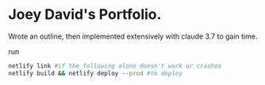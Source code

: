 # Joey David's Portfolio.

Wrote an outline, then implemented extensively with claude 3.7 to gain time.

run

```bash
netlify link #if the following alone doesn't work or crashes
netlify build && netlify deploy --prod #to deploy
```